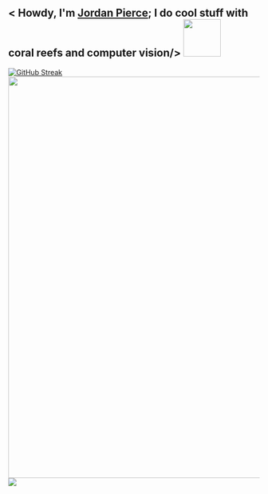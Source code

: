 <h2> 
  < Howdy, I'm <a href="https://www.linkedin.com/in/jordanpatrickpierce/" target="_blank"> Jordan Pierce</a>; I do cool stuff with coral reefs and computer vision/> 
  <img src="https://thumbs.gfycat.com/UnripeAdoredGrayreefshark-max-1mb.gif" width="75" height="75"> 

</h2>

[![GitHub Streak](http://github-readme-streak-stats.herokuapp.com?user=Jordan-Pierce&theme=prussian&date_format=M%20j%5B%2C%20Y%5D&exclude_days=Sun%2CSat&card_width=805)]()  
<img width="805" src="https://github-readme-activity-graph.vercel.app/graph?username=Jordan-Pierce&bg_color=21232a&color=a8eeff&line=61dafb&point=f0fcff&area=true&hide_border=true" />  
![](https://komarev.com/ghpvc/?username=Jordan-Pierce)


